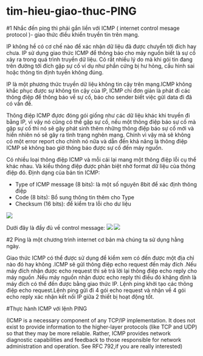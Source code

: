 # tim-hieu-giao-thuc-PING 
#1
Nhắc đến ping thì phải gắn liền với ICMP ( internet control mesage protocol )- giao thức điều khiển truyền tin trên mạng.

IP không hề có cơ chế nào để xác nhận dữ liệu đã được chưyển tới đích hay chưa. IP sử dụng giao thức ICMP  để thông báo cho máy nguồn biết là sự cố xảy ra trong quá trình truyền dữ liệu. Có rất nhiều lý do mà khi gói tin đang trên đường tới đích gặp sự cố ví dụ như phần cứng bị hư hỏng, cấu hình sai hoặc thông tin định tuyến không đúng.

IP là một phương thức truyền dữ liệu không tin cậy trên mạng.ICMP không khắc phục được sự không tin cậy của IP, ICMP chỉ đơn giản là phát đi các thông điệp để thông báo về sự cố, báo cho sender biết việc gửi data đi đã có vấn đề.


Thông điệp ICMP đựơc đóng gói giống như các dữ liệu khác khi truyền đi bằng IP, vì vậy nó cũng có thể gặp sự cố, nếu một thông điệp báo sự cố mà gặp sự cố thì nó sẽ gây phát sinh thêm những thông điệp báo sự cố mới và hiển nhiên nó sẽ gây ra tình trạng nghẽn mạng. Chính vì vậy mà sẽ không có một error report cho chính nó nữa và dẫn đến khả năng là thông điệp ICMP sẽ không bao giờ thông báo được sự cố đến  máy nguồn.

Có nhiều loại thông điệp ICMP và mỗi cái lại mang một thông điệp lỗi cụ thể khác nhau. Và kiểu thông điệp được phân biệt nhờ format dữ liệu của thông điệp đó.
Định dạng của bản tin ICMP:
+ Type of ICMP message (8 bits): là một số nguyên 8bit để xác định thông điệp
+ Code (8 bits): Bổ sung thông tin thêm cho Type
+ Checksum (16 bits): để kiểm tra lỗi cho dư liệu
<img src="http://i.imgur.com/BdC2xQh.png">


Dưới đây là đầy đủ về control message:
<img src="http://i.imgur.com/2S5AtA4.png">
<img src="http://i.imgur.com/rtqJ3rt.png">





#2
Ping là một chương trình internet cơ bản mà chúng ta sử dụng hằng ngày.

Giao thức ICMP có thể được sử dụng để kiểm xem có đến được một địa chỉ nào đó hay không .ICMP sẽ gửi thông điệp echo request đến máy đích .Nếu máy đích nhận được echo request thì sẽ trả lời lại thông điệp echo reply cho máy nguồn .Nếu máy nguồn nhận được echo reply thì điều đó khặng định là máy đích có thể đến được bằng giao thức IP. Lệnh ping khởi tạo các thông điệp echo request.Lệnh ping gửi đi 4 gói echo request và nhận về 4 gói echo reply xác nhận kết nối IP giữa 2 thiết bị hoạt động tốt.


#Thực hành ICMP với lệnh PING













(ICMP is a necessary component of any TCP/IP implementation. It does not exist to provide information to the
higher-layer protocols (like TCP and UDP) so that they may be more reliable. Rather, ICMP provides network
diagnostic capabilities and feedback to those responsible for network administration and operation. See RFC
792,if you are really interested)



